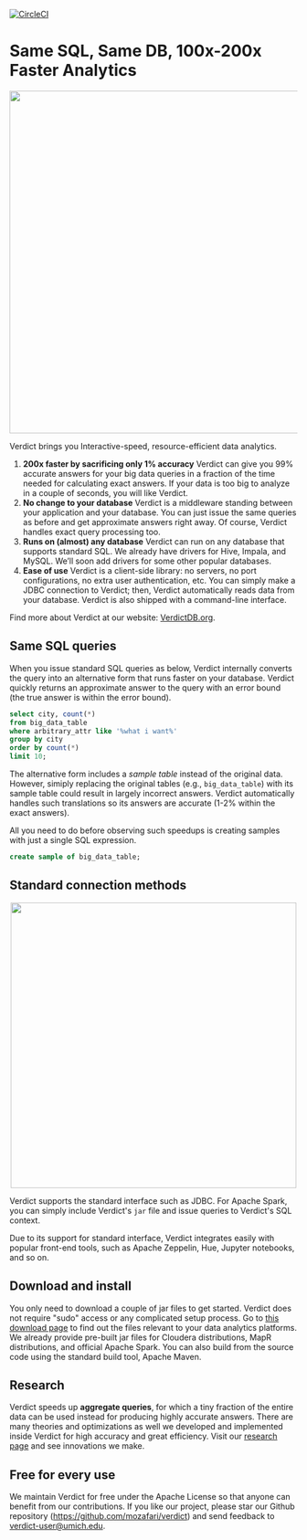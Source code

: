 [![CircleCI](https://circleci.com/gh/umich-dbgroup/verdictdb-core/tree/master.svg?style=svg&circle-token=ef8e6fc7f668eceee0b2a2a10c1af3f05f667b6b)](https://circleci.com/gh/umich-dbgroup/verdictdb-core/tree/master)

# Same SQL, Same DB, 100x-200x Faster Analytics

<p align="center">
<img src="http://verdictdb.org/image/verdict-for-impala-speedup.png" width="600px" />
</p>

Verdict brings you Interactive-speed, resource-efficient data analytics.

1. **200x faster by sacrificing only 1% accuracy**
   Verdict can give you 99% accurate answers for your big data queries in a fraction of the time needed for calculating exact answers. If your data is too big to analyze in a couple of seconds, you will like Verdict.
2. **No change to your database**
   Verdict is a middleware standing between your application and your database. You can just issue the same queries as before and get approximate answers right away. Of course, Verdict handles exact query processing too.
3. **Runs on (almost) any database**
   Verdict can run on any database that supports standard SQL. We already have drivers for Hive, Impala, and MySQL. We’ll soon add drivers for some other popular databases.
4. **Ease of use**
   Verdict is a client-side library: no servers, no port configurations, no extra user authentication, etc. You can simply make a JDBC connection to Verdict; then, Verdict automatically reads data from your database. Verdict is also shipped with a command-line interface.

Find more about Verdict at our website: [VerdictDB.org](http://verdictdb.org).


## Same SQL queries

When you issue standard SQL queries as below, Verdict internally converts the query into an alternative form that runs faster on your database. Verdict quickly returns an approximate answer to the query with an error bound (the true answer is within the error bound).

```sql
select city, count(*)
from big_data_table
where arbitrary_attr like '%what i want%'
group by city
order by count(*)
limit 10;
```

The alternative form includes a *sample table* instead of the original data. However, simiply replacing the original tables (e.g., `big_data_table`) with its sample table could result in largely incorrect answers. Verdict automatically handles such translations so its answers are accurate (1-2% within the exact answers).

All you need to do before observing such speedups is creating samples with just a single SQL expression.

```sql
create sample of big_data_table;
```


## Standard connection methods

<p align="center">
<img src="http://verdictdb.org/image/verdict-architecture.png" width="500px" />
</p>

Verdict supports the standard interface such as JDBC. For Apache Spark, you can simply include Verdict's `jar` file and issue queries to Verdict's SQL context.

Due to its support for standard interface, Verdict integrates easily with popular front-end tools, such as Apache Zeppelin, Hue, Jupyter notebooks, and so on.



## Download and install

You only need to download a couple of jar files to get started. Verdict does not require "sudo" access or any complicated setup process. Go to [this download page](http://verdictdb.org/download/) to find out the files relevant to your data analytics platforms. We already provide pre-built jar files for Cloudera distributions, MapR distributions, and official Apache Spark. You can also build from the source code using the standard build tool, Apache Maven.



## Research

Verdict speeds up **aggregate queries**, for which a tiny fraction of the entire data can be used instead for producing highly accurate answers. There are many theories and optimizations as well we developed and implemented inside Verdict for high accuracy and great efficiency. Visit our [research page](http://verdictdb.org/documentation/research/) and see innovations we make.


## Free for every use

We maintain Verdict for free under the Apache License so that anyone can benefit from our contributions. If you like our project, please star our Github repository (https://github.com/mozafari/verdict) and send feedback to verdict-user@umich.edu.

